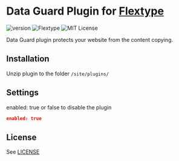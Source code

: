 # Data Guard Plugin for [Flextype](http://flextype.org/)
![version](https://img.shields.io/badge/version-2.1.0-brightgreen.svg?style=flat-square)
![Flextype](https://img.shields.io/badge/Flextype-0.9.4-green.svg?style=flat-square)
![MIT License](https://img.shields.io/badge/license-MIT-blue.svg?style=flat-square)

Data Guard plugin protects your website from the content copying.

## Installation
Unzip plugin to the folder `/site/plugins/`

## Settings
enabled: true or false to disable the plugin

```json
enabled: true
```

## License
See [LICENSE](https://github.com/flextype-plugins/data-guard/blob/master/LICENSE)
